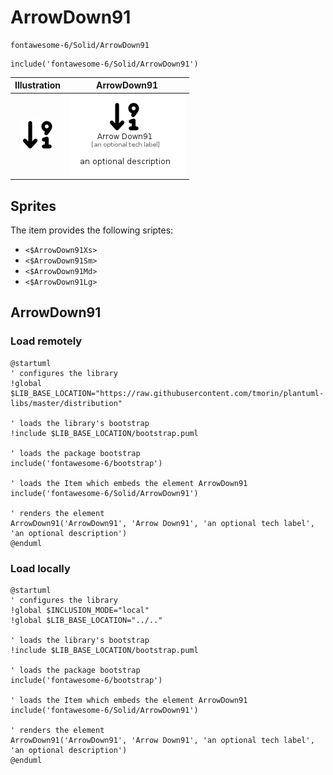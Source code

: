 # ArrowDown91


```text
fontawesome-6/Solid/ArrowDown91
```

```text
include('fontawesome-6/Solid/ArrowDown91')
```



| Illustration | ArrowDown91 |
| :---: | :---: |
| ![illustration for Illustration](../../fontawesome-6/Solid/ArrowDown91.png) | ![illustration for ArrowDown91](../../fontawesome-6/Solid/ArrowDown91.Local.png) |



## Sprites
The item provides the following sriptes:

- `<$ArrowDown91Xs>`
- `<$ArrowDown91Sm>`
- `<$ArrowDown91Md>`
- `<$ArrowDown91Lg>`





## ArrowDown91

### Load remotely
```plantuml
@startuml
' configures the library
!global $LIB_BASE_LOCATION="https://raw.githubusercontent.com/tmorin/plantuml-libs/master/distribution"

' loads the library's bootstrap
!include $LIB_BASE_LOCATION/bootstrap.puml

' loads the package bootstrap
include('fontawesome-6/bootstrap')

' loads the Item which embeds the element ArrowDown91
include('fontawesome-6/Solid/ArrowDown91')

' renders the element
ArrowDown91('ArrowDown91', 'Arrow Down91', 'an optional tech label', 'an optional description')
@enduml
```

### Load locally
```plantuml
@startuml
' configures the library
!global $INCLUSION_MODE="local"
!global $LIB_BASE_LOCATION="../.."

' loads the library's bootstrap
!include $LIB_BASE_LOCATION/bootstrap.puml

' loads the package bootstrap
include('fontawesome-6/bootstrap')

' loads the Item which embeds the element ArrowDown91
include('fontawesome-6/Solid/ArrowDown91')

' renders the element
ArrowDown91('ArrowDown91', 'Arrow Down91', 'an optional tech label', 'an optional description')
@enduml
```

